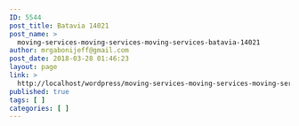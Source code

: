 ```yaml
---
ID: 5544
post_title: Batavia 14021
post_name: >
  moving-services-moving-services-moving-services-batavia-14021
author: mrgabonijeff@gmail.com
post_date: 2018-03-28 01:46:23
layout: page
link: >
  http://localhost/wordpress/moving-services-moving-services-moving-services-batavia-14021/
published: true
tags: [ ]
categories: [ ]
---
```

